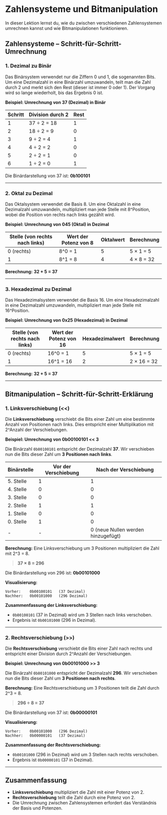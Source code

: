 
# Zahlensysteme und Bitmanipulation

In dieser Lektion lernst du, wie du zwischen verschiedenen Zahlensystemen umrechnen kannst und wie Bitmanipulationen funktionieren.

## Zahlensysteme – Schritt-für-Schritt-Umrechnung

### 1. Dezimal zu Binär
Das Binärsystem verwendet nur die Ziffern 0 und 1, die sogenannten Bits. Um eine Dezimalzahl in eine Binärzahl umzuwandeln, teilt man die Zahl durch 2 und merkt sich den Rest (dieser ist immer 0 oder 1). Der Vorgang wird so lange wiederholt, bis das Ergebnis 0 ist.

**Beispiel: Umrechnung von 37 (Dezimal) in Binär**

| Schritt | Division durch 2 | Rest |
| ------- | ---------------- | ---- |
| 1       | 37 ÷ 2 = 18      | 1    |
| 2       | 18 ÷ 2 = 9       | 0    |
| 3       | 9 ÷ 2 = 4        | 1    |
| 4       | 4 ÷ 2 = 2        | 0    |
| 5       | 2 ÷ 2 = 1        | 0    |
| 6       | 1 ÷ 2 = 0        | 1    |

Die Binärdarstellung von 37 ist: **0b100101**

---

### 2. Oktal zu Dezimal
Das Oktalsystem verwendet die Basis 8. Um eine Oktalzahl in eine Dezimalzahl umzuwandeln, multipliziert man jede Stelle mit 8^Position, wobei die Position von rechts nach links gezählt wird.

**Beispiel: Umrechnung von 045 (Oktal) in Dezimal**

| Stelle (von rechts nach links) | Wert der Potenz von 8 | Oktalwert | Berechnung        |
| ------------------------------ | --------------------- | --------- | ----------------- |
| 0 (rechts)                     | 8^0 = 1               | 5         | 5 × 1 = 5         |
| 1                               | 8^1 = 8               | 4         | 4 × 8 = 32        |

**Berechnung:** **32 + 5 = 37**

---

### 3. Hexadezimal zu Dezimal
Das Hexadezimalsystem verwendet die Basis 16. Um eine Hexadezimalzahl in eine Dezimalzahl umzuwandeln, multipliziert man jede Stelle mit 16^Position.

**Beispiel: Umrechnung von 0x25 (Hexadezimal) in Dezimal**

| Stelle (von rechts nach links) | Wert der Potenz von 16 | Hexadezimalwert | Berechnung       |
| ------------------------------ | --------------------- | --------------- | ---------------- |
| 0 (rechts)                     | 16^0 = 1              | 5               | 5 × 1 = 5        |
| 1                               | 16^1 = 16             | 2               | 2 × 16 = 32      |

**Berechnung:** **32 + 5 = 37**

---

## Bitmanipulation – Schritt-für-Schritt-Erklärung

### 1. Linksverschiebung (<<)
Die **Linksverschiebung** verschiebt die Bits einer Zahl um eine bestimmte Anzahl von Positionen nach links. Dies entspricht einer Multiplikation mit 2^Anzahl der Verschiebungen.

**Beispiel: Umrechnung von 0b00100101 << 3**

Die Binärzahl `0b00100101` entspricht der Dezimalzahl **37**. Wir verschieben nun die Bits dieser Zahl um **3 Positionen nach links**.

| Binärstelle | Vor der Verschiebung | Nach der Verschiebung |
| ----------- | -------------------- | --------------------- |
| 5. Stelle   | 1                    | 1                     |
| 4. Stelle   | 0                    | 0                     |
| 3. Stelle   | 0                    | 0                     |
| 2. Stelle   | 1                    | 1                     |
| 1. Stelle   | 0                    | 0                     |
| 0. Stelle   | 1                    | 0                     |
| -           | -                    | 0 (neue Nullen werden hinzugefügt) |

**Berechnung:** Eine Linksverschiebung um 3 Positionen multipliziert die Zahl mit 2^3 = 8.

> **37 × 8 = 296**

Die Binärdarstellung von 296 ist: **0b00101000**

**Visualisierung:**
```
Vorher:    0b00100101   (37 Dezimal)
Nachher:   0b00101000   (296 Dezimal)
```

**Zusammenfassung der Linksverschiebung:**
- `0b00100101` (37 in Dezimal) wird um 3 Stellen nach links verschoben.
- Ergebnis ist `0b00101000` (296 in Dezimal).

---

### 2. Rechtsverschiebung (>>)
Die **Rechtsverschiebung** verschiebt die Bits einer Zahl nach rechts und entspricht einer Division durch 2^Anzahl der Verschiebungen.

**Beispiel: Umrechnung von 0b00101000 >> 3**

Die Binärzahl `0b00101000` entspricht der Dezimalzahl **296**. Wir verschieben nun die Bits dieser Zahl um **3 Positionen nach rechts**.

**Berechnung:** Eine Rechtsverschiebung um 3 Positionen teilt die Zahl durch 2^3 = 8.

> **296 ÷ 8 = 37**

Die Binärdarstellung von 37 ist: **0b00000101**

**Visualisierung:**
```
Vorher:    0b00101000   (296 Dezimal)
Nachher:   0b00000101   (37 Dezimal)
```

**Zusammenfassung der Rechtsverschiebung:**
- `0b00101000` (296 in Dezimal) wird um 3 Stellen nach rechts verschoben.
- Ergebnis ist `0b00000101` (37 in Dezimal).

---

## Zusammenfassung
- **Linksverschiebung** multipliziert die Zahl mit einer Potenz von 2.
- **Rechtsverschiebung** teilt die Zahl durch eine Potenz von 2.
- Die Umrechnung zwischen Zahlensystemen erfordert das Verständnis der Basis und Potenzen.
